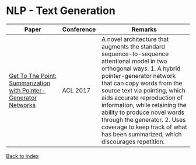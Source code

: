 # NLP - Text Generation
|Paper|Conference|Remarks
|--|--|--|
|[Get To The Point: Summarization with Pointer-Generator Networks](https://aclanthology.info/papers/P17-1099/p17-1099)|ACL 2017|A novel architecture that augments the standard sequence-to-sequence attentional model in two orthogonal ways. 1. A hybrid pointer-generator network that can copy words from the source text via pointing, which aids accurate reproduction of information, while retaining the ability to produce novel words through the generator. 2. Uses coverage to keep track of what has been summarized, which discourages repetition.|


[Back to index](../README.md)
<!--stackedit_data:
eyJoaXN0b3J5IjpbLTIwNDkwODYwOTddfQ==
-->